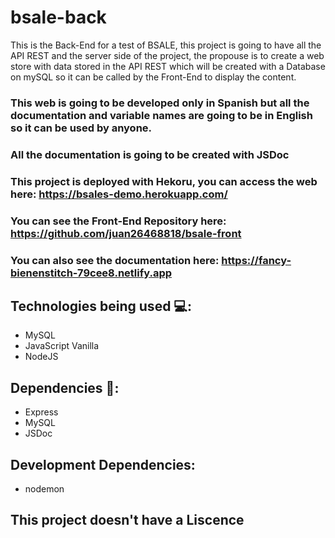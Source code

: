 # bsale-back

This is the Back-End for a test of BSALE, this project is going to have all the API REST and the server side of the project, the propouse is to create a web store with data stored in the API REST which will be created with a Database on mySQL so it can be called by the Front-End to display the content.

### This web is going to be developed only in Spanish but all the documentation and variable names are going to be in English so it can be used by anyone.

### All the documentation is going to be created with JSDoc

### This project is deployed with Hekoru, you can access the web here: https://bsales-demo.herokuapp.com/
### You can see the Front-End Repository here: https://github.com/juan26468818/bsale-front
### You can also see the documentation here: https://fancy-bienenstitch-79cee8.netlify.app

## Technologies being used 💻:
  - MySQL
  - JavaScript Vanilla
  - NodeJS
  
## Dependencies 👀:
  - Express
  - MySQL
  - JSDoc

## Development Dependencies:
  - nodemon


## This project doesn't have a Liscence
